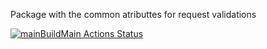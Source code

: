Package with the common atributtes for request validations

[![mainBuildMain Actions Status](https://github.com/bernat-nosas/Apis.Dotnet.Request.Validation/workflows/mainBuildMain/badge.svg)](https://github.com/bernat-nosas/Apis.Dotnet.Request.Validation/actions)
